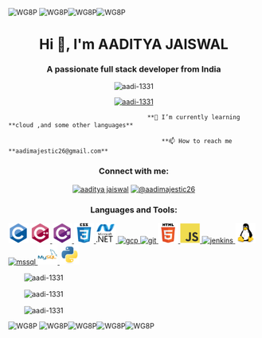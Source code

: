 ![WG8P](https://user-images.githubusercontent.com/78849620/135721475-59e5dc18-28bb-46ef-ab15-4ec6e514d8e5.gif)
![WG8P](https://user-images.githubusercontent.com/78849620/135721475-59e5dc18-28bb-46ef-ab15-4ec6e514d8e5.gif)![WG8P](https://user-images.githubusercontent.com/78849620/135721475-59e5dc18-28bb-46ef-ab15-4ec6e514d8e5.gif)![WG8P](https://user-images.githubusercontent.com/78849620/135721475-59e5dc18-28bb-46ef-ab15-4ec6e514d8e5.gif)



<h1 align="center">Hi 👋, I'm AADITYA JAISWAL</h1>
<h3 align="center">A passionate full stack developer from India</h3>

<p align="center"> <img src="https://komarev.com/ghpvc/?username=aadi-1331&label=Profile%20views&color=0e75b6&style=flat" alt="aadi-1331" /> </p>

<p align="center"> <a href="https://github.com/ryo-ma/github-profile-trophy"><img src="https://github-profile-trophy.vercel.app/?username=aadi-1331" alt="aadi-1331" /></a> </p>

                                           **🌱 I’m currently learning **cloud ,and some other languages**

                                               **📫 How to reach me **aadimajestic26@gmail.com**

<h3 align="center">Connect with me:</h3>
<p align="center">
<a href="https://www.linkedin.com/in/aaditya-j-3aab9a203/" target="blank"><img align="center" src="https://raw.githubusercontent.com/rahuldkjain/github-profile-readme-generator/neutral-icons/src/images/icons/Social/linked-in-alt.svg" alt="aaditya jaiswal" height="30" width="40" /></a>
<a href="https://www.hackerrank.com/aadimajestic26" target="blank"><img align="center" src="https://raw.githubusercontent.com/rahuldkjain/github-profile-readme-generator/neutral-icons/src/images/icons/Social/hackerrank.svg" alt="@aadimajestic26" height="30" width="40" /></a>
</p>

<h3 align="center">Languages and Tools:</h3>
<p   <a href="https://www.cprogramming.com/" target="_blank"> <img src="https://raw.githubusercontent.com/devicons/devicon/master/icons/c/c-original.svg" alt="c" width="40" height="40"/> </a> <a href="https://www.w3schools.com/cpp/" target="_blank"> <img src="https://raw.githubusercontent.com/devicons/devicon/master/icons/cplusplus/cplusplus-original.svg" alt="cplusplus" width="40" height="40"/> </a> <a href="https://www.w3schools.com/cs/" target="_blank"> <img src="https://raw.githubusercontent.com/devicons/devicon/master/icons/csharp/csharp-original.svg" alt="csharp" width="40" height="40"/> </a> <a href="https://www.w3schools.com/css/" target="_blank"> <img src="https://raw.githubusercontent.com/devicons/devicon/master/icons/css3/css3-original-wordmark.svg" alt="css3" width="40" height="40"/> </a> <a href="https://dotnet.microsoft.com/" target="_blank"> <img src="https://raw.githubusercontent.com/devicons/devicon/master/icons/dot-net/dot-net-original-wordmark.svg" alt="dotnet" width="40" height="40"/> </a>  <a href="https://cloud.google.com" target="_blank"> <img src="https://www.vectorlogo.zone/logos/google_cloud/google_cloud-icon.svg" alt="gcp" width="40" height="40"/> </a> <a href="https://git-scm.com/" target="_blank"> <img src="https://www.vectorlogo.zone/logos/git-scm/git-scm-icon.svg" alt="git" width="40" height="40"/> </a> <a href="https://www.w3.org/html/" target="_blank"> <img src="https://raw.githubusercontent.com/devicons/devicon/master/icons/html5/html5-original-wordmark.svg" alt="html5" width="40" height="40"/> </a> <a href="https://developer.mozilla.org/en-US/docs/Web/JavaScript" target="_blank"> <img src="https://raw.githubusercontent.com/devicons/devicon/master/icons/javascript/javascript-original.svg" alt="javascript" width="40" height="40"/> </a> <a href="https://www.jenkins.io" target="_blank"> <img src="https://www.vectorlogo.zone/logos/jenkins/jenkins-icon.svg" alt="jenkins" width="40" height="40"/> </a> <a href="https://www.linux.org/" target="_blank"> <img src="https://raw.githubusercontent.com/devicons/devicon/master/icons/linux/linux-original.svg" alt="linux" width="40" height="40"/> </a> <a href="https://www.microsoft.com/en-us/sql-server" target="_blank"> <img src="https://cdn.worldvectorlogo.com/logos/microsoft-sql-server.svg" alt="mssql" width="40" height="40"/> </a> <a href="https://www.mysql.com/" target="_blank"> <img src="https://raw.githubusercontent.com/devicons/devicon/master/icons/mysql/mysql-original-wordmark.svg" alt="mysql" width="40" height="40"/> </a> <a href="https://www.python.org" target="_blank"> <img src="https://raw.githubusercontent.com/devicons/devicon/master/icons/python/python-original.svg" alt="python" width="40" height="40"/> </a>  </p>

<p>&nbsp;&nbsp;&nbsp;&nbsp;&nbsp;&nbsp;&nbsp;&nbsp;<img align="center" src="https://github-readme-stats.vercel.app/api/top-langs?username=aadi-1331&show_icons=true&locale=en&layout=compact" alt="aadi-1331" /></p>


<p>&nbsp;&nbsp;&nbsp;&nbsp;&nbsp;&nbsp;&nbsp;&nbsp;<img align="center" src="https://github-readme-stats.vercel.app/api?username=aadi-1331&show_icons=true&locale=en" alt="aadi-1331" /></p>

<p>&nbsp;&nbsp;&nbsp;&nbsp;&nbsp;&nbsp;&nbsp;&nbsp;<img align="center" src="https://github-readme-streak-stats.herokuapp.com/?user=aadi-1331&" alt="aadi-1331" /></p>



![WG8P](https://user-images.githubusercontent.com/78849620/135721475-59e5dc18-28bb-46ef-ab15-4ec6e514d8e5.gif)
![WG8P](https://user-images.githubusercontent.com/78849620/135721475-59e5dc18-28bb-46ef-ab15-4ec6e514d8e5.gif)![WG8P](https://user-images.githubusercontent.com/78849620/135721475-59e5dc18-28bb-46ef-ab15-4ec6e514d8e5.gif)![WG8P](https://user-images.githubusercontent.com/78849620/135721475-59e5dc18-28bb-46ef-ab15-4ec6e514d8e5.gif)![WG8P](https://user-images.githubusercontent.com/78849620/135721475-59e5dc18-28bb-46ef-ab15-4ec6e514d8e5.gif)
